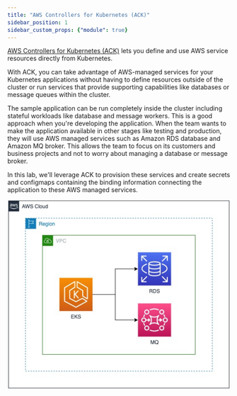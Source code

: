 ```yaml
---
title: "AWS Controllers for Kubernetes (ACK)"
sidebar_position: 1
sidebar_custom_props: {"module": true}
---
```


[AWS Controllers for Kubernetes (ACK)](https://aws-controllers-k8s.github.io/community/) lets you define and use AWS service resources directly from Kubernetes. 

With ACK, you can take advantage of AWS-managed services for your Kubernetes applications without having to define resources outside of the cluster or run services that provide supporting capabilities like databases or message queues within the cluster.

The sample application can be run completely inside the cluster including stateful workloads like database and message workers. This is a good
approach when you're developing the application. When the team wants to make the application available in other stages like testing and production, they will use AWS managed services such as Amazon RDS database and Amazon MQ broker. This allows the team to focus on its customers and business projects and not to worry about managing a database or message broker.

In this lab, we'll leverage ACK to provision these services and create secrets and configmaps containing the binding information connecting the application to these AWS managed services.

![EKS with RDS and MQ](./assets/eks-workshop-ack.jpg)
